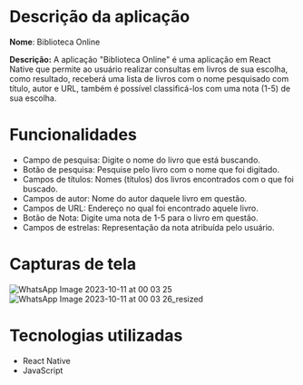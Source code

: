 # Descrição da aplicação
**Nome**: Biblioteca Online

**Descrição:** A aplicação "Biblioteca Online" é uma aplicação em React Native que permite ao usuário realizar consultas em livros de sua escolha, como resultado, receberá uma lista de livros com o nome pesquisado com título, autor e URL, também é possível classificá-los com uma nota (1-5) de sua escolha.

# Funcionalidades
- Campo de pesquisa: Digite o nome do livro que está buscando.
- Botão de pesquisa: Pesquise pelo livro com o nome que foi digitado.
- Campos de títulos: Nomes (títulos) dos livros encontrados com o que foi buscado.
- Campos de autor: Nome do autor daquele livro em questão.
- Campos de URL: Endereço no qual foi encontrado aquele livro.
- Botão de Nota: Digite uma nota de 1-5 para o livro em questão.
- Campos de estrelas: Representação da nota atribuída pelo usuário.

# Capturas de tela
![WhatsApp Image 2023-10-11 at 00 03 25](https://github.com/Nelson1Aguiar/Biblioteca_Online/assets/132019512/c70351a2-916f-42b5-bad7-9862eb16328e)
![WhatsApp Image 2023-10-11 at 00 03 26_resized](https://github.com/Nelson1Aguiar/Biblioteca_Online/assets/132019512/905fa9ae-e95f-41de-acb1-5230e270644c)



# Tecnologias utilizadas
- React Native
- JavaScript
